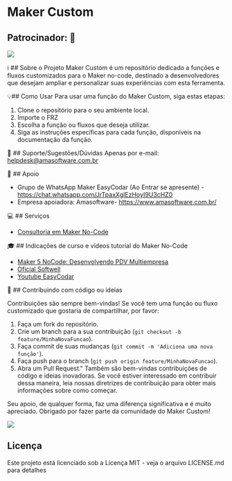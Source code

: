 # Maker Custom

## Patrocinador: 📌
<img src="https://github.com/jaimeabreujr/Maker-Customer/blob/main/assets/logo_da_Amasoftware.png">

ℹ️ ## Sobre o Projeto
Maker Custom é um repositório dedicado a funções e fluxos customizados para o Maker no-code, destinado a desenvolvedores que desejam ampliar e personalizar suas experiências com esta ferramenta.

💡## Como Usar
Para usar uma função do Maker Custom, siga estas etapas:
1. Clone o repositório para o seu ambiente local.
2. Importe o FRZ
3. Escolha a função ou fluxos que deseja utilizar.
4. Siga as instruções específicas para cada função, disponíveis na documentação da função.

📧 ## Suporte/Sugestões/Dúvidas
Apenas por e-mail: helpdesk@amasoftware.com.br

💪 ## Apoio 
* Grupo de WhatsApp Maker EasyCodar (Ao Entrar se apresente) - https://chat.whatsapp.com/JrTpaxXgIEzHoyI9U3cHZ0 
* Empresa apoiadora: Amasoftware- https://www.amasoftware.com.br/

💻 ## Serviços 
* [Consultoria em Maker No-Code](https://api.whatsapp.com/send?phone=557132194787)

🎓 ## Indicações de curso e vídeos tutorial do Maker No-Code 
* [Maker 5 NoCode: Desenvolvendo PDV Multiempresa](https://hotmart.com/pt-br/marketplace/produtos/maker-nocode-5-crie-sistema-de-vendas/V85582479V)
* [Oficial Softwell](https://suporte.softwell.com.br/eadmaker/)
* [Youtube EasyCodar](https://www.youtube.com/results?search_query=easy+codar)

🎯 ## Contribuindo com código ou ideias 

Contribuições são sempre bem-vindas! Se você tem uma função ou fluxo customizado que gostaria de compartilhar, por favor:
1. Faça um fork do repositório.
2. Crie um branch para a sua contribuição (`git checkout -b feature/MinhaNovaFuncao`).
3. Faça commit de suas mudanças (`git commit -m 'Adiciona uma nova função'`).
4. Faça push para o branch (`git push origin feature/MinhaNovaFuncao`).
5. Abra um Pull Request."
Também são bem-vindas contribuições de código e ideias inovadoras. Se você estiver interessado em contribuir dessa maneira, leia nossas diretrizes de contribuição para obter mais informações sobre como começar.

Seu apoio, de qualquer forma, faz uma diferença significativa e é muito apreciado. Obrigado por fazer parte da comunidade do Maker Custom!

<img src="https://github.com/jaimeabreujr/Maker-Customer/blob/main/assets/Pix_14.54.29_86d4b38f.jpg">

## Licença
Este projeto está licenciado sob a Licença MIT - veja o arquivo LICENSE.md para detalhes
